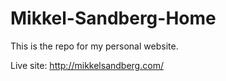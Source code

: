 # Mikkel-Sandberg-Home
This is the repo for my personal website.

Live site: http://mikkelsandberg.com/
